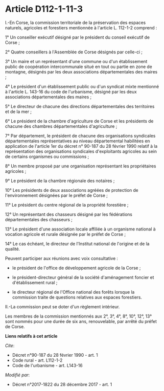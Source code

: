 # Article D112-1-11-3

I.-En Corse, la commission territoriale de la préservation des espaces naturels, agricoles et forestiers mentionnée à
l'article L. 112-1-2 comprend :

1° Un conseiller exécutif désigné par le président du conseil exécutif de Corse ;

2° Quatre conseillers à l'Assemblée de Corse désignés par celle-ci ;

3° Un maire et un représentant d'une commune ou d'un établissement public de coopération intercommunale situé en tout ou
partie en zone de montagne, désignés par les deux associations départementales des maires ;

4° Le président d'un établissement public ou d'un syndicat mixte mentionné à l'article L. 143-16 du code de l'urbanisme,
désigné par les deux associations départementales des maires ;

5° Le directeur de chacune des directions départementales des territoires et de la mer ;

6° Le président de la chambre d'agriculture de Corse et les présidents de chacune des chambres départementales
d'agriculture ;

7° Par département, le président de chacune des organisations syndicales départementales représentatives au niveau
départemental habilitées en application de l'article 1er du décret n° 90-187 du 28 février 1990 relatif à la représentation
des organisations syndicales d'exploitants agricoles au sein de certains organismes ou commissions ;

8° Un membre proposé par une organisation représentant les propriétaires agricoles ;

9° Le président de la chambre régionale des notaires ;

10° Les présidents de deux associations agréées de protection de l'environnement désignées par le préfet de Corse ;

11° Le président du centre régional de la propriété forestière ;

12° Un représentant des chasseurs désigné par les fédérations départementales des chasseurs ;

13° Le président d'une association locale affiliée à un organisme national à vocation agricole et rurale désignée par le
préfet de Corse ;

14° Le cas échéant, le directeur de l'Institut national de l'origine et de la qualité.

Peuvent participer aux réunions avec voix consultative :

- le président de l'office de développement agricole de la Corse ;

- le président-directeur général de la société d'aménagement foncier et d'établissement rural ;

- le directeur régional de l'Office national des forêts lorsque la commission traite de questions relatives aux espaces
forestiers.

II.-La commission peut se doter d'un règlement intérieur.

Les membres de la commission mentionnés aux 2°, 3°, 4°, 8°, 10°, 12°, 13° sont nommés pour une durée de six ans,
renouvelable, par arrêté du préfet de Corse.

**Liens relatifs à cet article**

_Cite_:

  - Décret n°90-187 du 28 février 1990 - art. 1
  - Code rural - art. L112-1-2
  - Code de l'urbanisme - art. L143-16

_Modifié par_:

  - Décret n°2017-1822 du 28 décembre 2017 - art. 1
